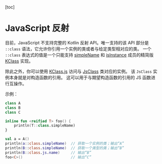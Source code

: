 [toc]

# JavaScript 反射

目前，JavaScript 不支持完整的 Kotlin 反射 API。唯一支持的该 API 部分是 `::class` 语法，它允许你引用一个实例的类或者与给定类型相对应的类。 一个 `::class` 表达式的值是一个只能支持 [simpleName](https://kotlinlang.org/api/latest/jvm/stdlib/kotlin.reflect/-k-class/simple-name.html) 和 [isInstance](https://kotlinlang.org/api/latest/jvm/stdlib/kotlin.reflect/-k-class/is-instance.html) 成员的精简版 [KClass](https://kotlinlang.org/api/latest/jvm/stdlib/kotlin.reflect/-k-class/) 实现。

除此之外，你可以使用 [KClass.js](https://kotlinlang.org/api/latest/jvm/stdlib/kotlin.js/js.html) 访问与 [JsClass](https://kotlinlang.org/api/latest/jvm/stdlib/kotlin.js/-js-class/index.html) 类对应的实例。 该 `JsClass` 实例本身就是对构造函数的引用。 这可以用于与期望构造函数的引用的 JS 函数进行互操作。

示例：

```kotlin
class A
class B
class C

inline fun <reified T> foo() {
    println(T::class.simpleName)
}

val a = A()
println(a::class.simpleName)  // 获取一个实例的类；输出“A”
println(B::class.simpleName)  // 获取一个类型的类；输出“B”
println(B::class.js.name)     // 输出“B”
foo<C>()                      // 输出“C”
```